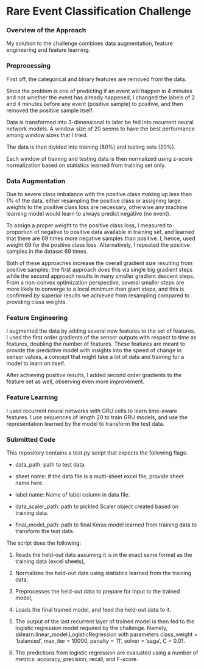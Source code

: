 # Rare Event Classification Challenge

### Overview of the Approach

My solution to the challenge combines data augmentation, feature engineering and feature learning.

  

### Preprocessing

First off, the categorical and binary features are removed from the data. 

  

Since the problem is one of predicting if an event will happen in 4 minutes and not whether the event has already happened, I changed the labels of 2 and 4 minutes before any event (positive sample) to positive, and then removed the positive sample itself.

  

Data is transformed into 3-dimensional to later be fed into recurrent neural network models. A window size of 20 seems to have the best performance among window sizes that I tried.

  

The data is then divided into training (80%) and testing sets (20%).

  

Each window of training and testing data is then normalized using z-score normalization based on statistics learned from training set only.

### Data Augmentation 

Due to severe class imbalance with the positive class making up less than 1% of the data, either resampling the positive class or assigning large weights to the positive class loss are necessary, otherwise any machine learning model would learn to always predict negative (no event).

  

To assign a proper weight to the positive class loss, I measured to proportion of negative to positive data available in training set, and learned that there are 69 times more negative samples than positive. I, hence, used weight 69 for the positive class loss. Alternatively, I repeated the positive samples in the dataset 69 times.

  

Both of these approaches increase the overall gradient size resulting from positive samples; the first approach does this via single big gradient steps while the second approach results in many smaller gradient descent steps. From a non-convex optimization perspective, several smaller steps are more likely to converge to a local minimum than giant steps, and this is confirmed by superior results we achieved from resampling compared to providing class weights.

### Feature Engineering

I augmented the data by adding several new features to the set of features. I used the first order gradients of the sensor outputs with respect to time as features, doubling the number of features. These features are meant to provide the predictive model with insights into the speed of change in sensor values, a concept that might take a lot of data and training for a model to learn on itself.

After achieving positive results, I added second order gradients to the feature set as well, observing even more improvement.

### Feature Learning

I used recurrent neural networks with GRU cells to learn time-aware features. I use sequences of length 20 to train GRU models, and use the representation learned by the model to transform the test data.



### Submitted Code

This repository contains a test.py script that expects the following flags:
 
 - data_path: path to test data.
 
 - sheet name: if the data file is a multi-sheet excel file, provide sheet name here.
 
 - label name: Name of label column in data file.
 
 - data_scaler_path: path to pickled Scaler object created based on training data.
 
 - final_model_path: path to final Keras model learned from training data to transform the test data.

The script does the following:

1. Reads the held-out data assuming it is in the exact same format as the training data (excel sheets),

2. Normalizes the held-out data using statistics learned from the training data,

3. Preprocesses the held-out data to prepare for input to the trained model,

4. Loads the final trained model, and feed the held-out data to it.

5. The output of the last recurrent layer of trained model is then fed to the logistic regression model required by the challenge. Namely, sklearn.linear_model.LogisticRegression with parameters class_weight = ’balanced’, max_iter = 10000, penalty = ’l1’, solver = ’saga’, C = 0.01.

6. The predictions from logistic regression are evaluated using a number of metrics: accuracy, precision, recall, and F-score.
